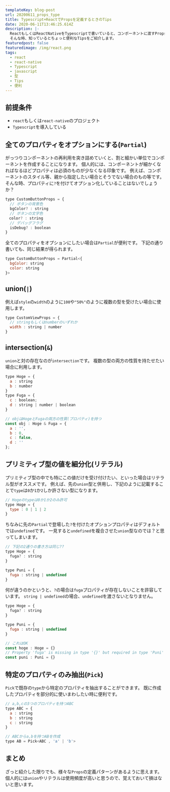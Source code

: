 ```yaml
---
templateKey: blog-post
url: 20200611_props_type
title: Typescript+ReactでPropsを定義するときのTips
date: 2020-06-11T13:46:25.614Z
description: |-
  ReactもしくはReactNativeをTypescriptで書いていると、コンポーネントに渡すPropsを定義することは日常茶飯事です。
  そんな時、知っているとちょっと便利なTipsをご紹介します。
featuredpost: false
featuredimage: /img/react.png
tags:
  - react
  - react-native
  - Typescript
  - javascript
  - 型
  - Tips
  - 便利
---
```

## 前提条件
- `react`もしくは`react-native`のプロジェクト
- `Typescript`を導入している

## 全てのプロパティをオプションにする(`Partial`)
がっつりコンポーネントの再利用を突き詰めていくと、割と細かい単位でコンポーネントを作成することになります。
個人的には、コンポーネントが細かくなればなるほどプロパティは必須のものが少なくなる印象です。
例えば、コンポーネントのスタイル等、親から指定したい場合とそうでない場合のもの等です。
そんな時、プロパティに`?`を付けてオプション化していることはないでしょうか？

```javascript
type CustomButtonProps = {
  // ボタンの背景色
  bgColor? : string
  // ボタンの文字色
　color? : string
  // デバッグフラグ
  isDebug? : boolean
}
```

全てのプロパティをオプションにしたい場合は`Partial`が便利です。
下記の通り書いても、同じ結果が得られます。

```javascript
type CustomButtonProps = Partial<{
  bgColor: string
  color: string
}>
```

## union(`|`)
例えば`style`の`width`のように`100`や`"50%"`のように複数の型を受けたい場合に使用します。

```javascript
type CustomViewProps = {
  // stringもしくはnumberのいずれか
  width : string | number
}
```

## intersection(`&`)
`union`と対の存在なのが`intersection`です。
複数の型の両方の性質を持たせたい場合に利用します。

```javascript
type Hoge = {
  a : string
  b : number
}
type Fuga = {
  c : boolean;
  d : string | number | boolean
}

// objはHogeとFugaの両方の性質(プロパティ)を持つ
const obj : Hoge & Fuga = {
  a : '',
  b : 0,
  c : false,
  d : ''
};
```

## プリミティブ型の値を細分化(リテラル)
プリミティブ型の中でも特にこの値だけを受け付けたい、といった場合はリテラル型がオススメです。
例えば、先の`union`型と併用し、下記のように記載することで`type`は`0`か`1`か`2`しか許さない型になります。

```javascript
// Hogeのtypeは0か1か2のみ許可
type Hoge = {
  type : 0 | 1 | 2
}
```


ちなみに先の`Partial`で登場した`?`を付けたオプションプロパティはデフォルトでは`undefined`です。
一見すると`undefined`を複合させた`union`型なのでは？と思ってしまいます。

```javascript
// 下記の2通りの書き方は同じ??
type Hoge = {
  fuga? : string
}

type Puni = {
  fuga : string | undefined
}
```

何が違うのかというと、`?`の場合は`fuga`プロパティが存在しないことを許容しています。
`string | undefined`の場合、`undefined`を渡さないとなりません。

```javascript
type Hoge = {
  fuga? : string
}

type Puni = {
  fuga : string | undefined
}

// これはOK
const hoge : Hoge = {}
// Property 'fuga' is missing in type '{}' but required in type 'Puni'
const puni : Puni = {}
```

## 特定のプロパティのみ抽出(`Pick`)
`Pick`で既存の`type`から特定のプロパティを抽出することができます。
既に作成したプロパティを部分的に使いまわしたい時に便利です。

```javascript
// a,b,cの3つのプロパティを持つABC
type ABC = {
  a : string
  b : string
  c : string
}

// ABCからa,bを持つABを作成
type AB = Pick<ABC , 'a' | 'b'>
```

## まとめ
ざっと紹介した限りでも、様々な`Props`の定義パターンがあるように思えます。
個人的には`union`やリテラルは使用頻度が高いと思うので、覚えておいて損はないと思います。